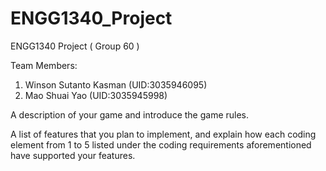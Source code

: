 # ENGG1340_Project
ENGG1340 Project ( Group 60 )


Team Members:
1. Winson Sutanto Kasman (UID:3035946095)
2. Mao Shuai Yao (UID:3035945998)

A description of your game and introduce the game rules.

A list of features that you plan to implement, and explain how each coding element from 1 to 5 listed under the coding requirements aforementioned have supported your features.
